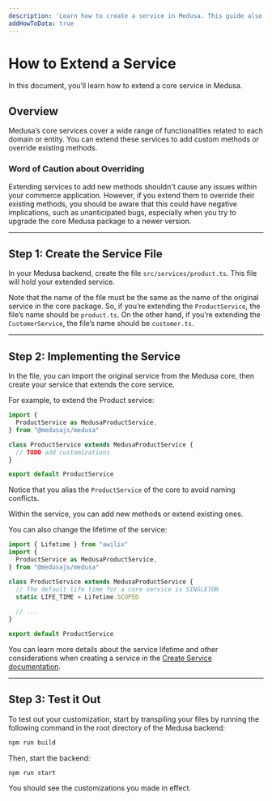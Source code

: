 ```yaml
---
description: 'Learn how to create a service in Medusa. This guide also includes how to use services in other services, subscribers, and endpoints.'
addHowToData: true
---
```


# How to Extend a Service

In this document, you’ll learn how to extend a core service in Medusa.

## Overview

Medusa’s core services cover a wide range of functionalities related to each domain or entity. You can extend these services to add custom methods or override existing methods.

### Word of Caution about Overriding

Extending services to add new methods shouldn't cause any issues within your commerce application. However, if you extend them to override their existing methods, you should be aware that this could have negative implications, such as unanticipated bugs, especially when you try to upgrade the core Medusa package to a newer version.

---

## Step 1: Create the Service File

In your Medusa backend, create the file `src/services/product.ts`. This file will hold your extended service.

Note that the name of the file must be the same as the name of the original service in the core package. So, if you’re extending the `ProductService`, the file’s name should be `product.ts`. On the other hand, if you’re extending the `CustomerService`, the file’s name should be `customer.ts`.

---

## Step 2: Implementing the Service

In the file, you can import the original service from the Medusa core, then create your service that extends the core service.

For example, to extend the Product service:

```ts title=src/services/product.ts
import { 
  ProductService as MedusaProductService,
} from "@medusajs/medusa"

class ProductService extends MedusaProductService {
  // TODO add customizations
}

export default ProductService
```

Notice that you alias the `ProductService` of the core to avoid naming conflicts.

Within the service, you can add new methods or extend existing ones.

You can also change the lifetime of the service:

```ts title=src/services/product.ts
import { Lifetime } from "awilix"
import { 
  ProductService as MedusaProductService,
} from "@medusajs/medusa"

class ProductService extends MedusaProductService {
  // The default life time for a core service is SINGLETON
  static LIFE_TIME = Lifetime.SCOPED
    
  // ...
}

export default ProductService
```

You can learn more details about the service lifetime and other considerations when creating a service in the [Create Service documentation](./create-service.md).

---

## Step 3: Test it Out

To test out your customization, start by transpiling your files by running the following command in the root directory of the Medusa backend:

```bash npm2yarn
npm run build
```

Then, start the backend:

```bash npm2yarn
npm run start
```

You should see the customizations you made in effect.
